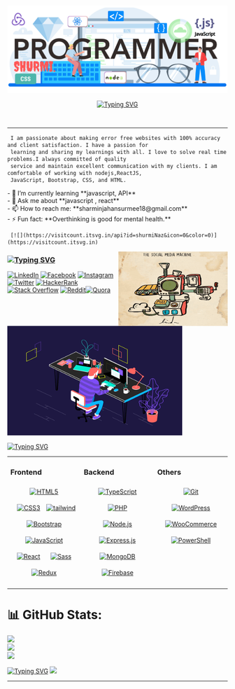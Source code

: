 <p align="center">
     <img src="https://github.com/ShurmiNaz/ShurmiNaz/blob/main/ShurmiGit.png">
</p>

<!-- Name & others -->

<p align="center">
     <a href="https://git.io/typing-svg"><img
               src="https://readme-typing-svg.herokuapp.com?font=Bebas+Neue&size=50&duration=3000&pause=400&color=5073D1&vCenter=true&width=435&lines=welcome+to+my+ProFile+;I+am+Shurmi;Front+End+Developer"
               alt="Typing SVG" /></a>
</p>
<br />
<hr />

<!--about me -->

<p>

     I am passionate about making error free websites with 100% accuracy and client satisfaction. I have a passion for
     learning and sharing my learnings with all. I love to solve real time problems.I always committed of quality
     service and maintain excellent communication with my clients. I am comfortable of working with nodejs,ReactJS,
     JavaScript, Bootstrap, CSS, and HTML.

</p>
<!--complete here -->

<!-- Issues -->

  <p> 
- 🌱 I’m currently learning   **javascript, API**
 <br/>
- 💬 Ask me about   **javascript , react**
 <br/>
- 📫 How to reach me: **sharminjahansurmee18@gmail.com**
  <br/>
- ⚡ Fun fact: **Overthinking is good for mental health.**
 </p>
<p align="right">


     [![](https://visitcount.itsvg.in/api?id=shurmiNaz&icon=0&color=0)](https://visitcount.itsvg.in)

</p>


  <!-- Socials -->

 <img align="right" margin="15px 0"  width="250" height="170" src="https://github.com/najrul04/najrul04/blob/main/machine_illustration.gif">
 
  
  <!-- 🌐### ✍️  bleh bleh bleh -->

<h3><a href="https://git.io/typing-svg"><img src="https://readme-typing-svg.herokuapp.com?font=Fira+Code&duration=2000&pause=3000&color=9416A4&width=435&lines=Socials%3A" alt="Typing SVG" /></a></h3>
 
[![LinkedIn](https://img.shields.io/badge/linkedin-%230077B5.svg?style=for-the-badge&logo=linkedin&logoColor=white)](https://linkedin.com/in/najrul-islam) [![Facebook](https://img.shields.io/badge/Facebook-%231877F2.svg?style=for-the-badge&logo=Facebook&logoColor=white)](https://facebook.com/nazrul2517) [![Instagram](https://img.shields.io/badge/Instagram-%23E4405F.svg?style=for-the-badge&logo=Instagram&logoColor=white)](https://instagram.com/nazrul_i04) [![Twitter](https://img.shields.io/badge/Twitter-%231DA1F2.svg?style=for-the-badge&logo=Twitter&logoColor=white)](https://twitter.com/najrul0) [![HackerRank](https://img.shields.io/badge/-HackerRank-2EC866?style=for-the-badge&logo=HackerRank&logoColor=white)](https://www.hackerrank.com/nazrul2517) [![Stack Overflow](https://img.shields.io/badge/-Stackoverflow-FE7A16?style=for-the-badge&logo=stack-overflow&logoColor=white)](https://stackoverflow.com/users/15235744) [![Reddit](https://img.shields.io/badge/Reddit-%23FF4500.svg?style=for-the-badge&logo=Reddit&logoColor=white)](https://reddit.com/user/Asleep-Direction3888)[![Quora](https://img.shields.io/badge/Quora-%23B92B27.svg?style=for-the-badge&logo=Quora&logoColor=white)](https://quora.com/profile/Nazrul-Islam-19-1)

  <!-- Skills -->

<img margin="15px 0" width="400" height="250" src="https://github.com/najrul04/najrul04/blob/main/coding_1.gif">

<a href="https://git.io/typing-svg"><img src="https://readme-typing-svg.herokuapp.com?font=Fira+Code&duration=2000&pause=3000&color=9416A4&width=435&lines=Skills%3A" alt="Typing SVG" /></a>

<table><tr><td valign="top" width="33%">

### Frontend

<div align="center">  
<a href="https://en.wikipedia.org/wiki/HTML5" target="_blank"><img style="margin: 10px" src="https://profilinator.rishav.dev/skills-assets/html5-original-wordmark.svg" alt="HTML5" height="50" /></a>  
<a href="https://www.w3schools.com/css/" target="_blank"><img style="margin: 10px" src="https://profilinator.rishav.dev/skills-assets/css3-original-wordmark.svg" alt="CSS3" height="50" /></a>  
     <a href="https://tailwindcss.com/" target="_blank" rel="noreferrer"> <img src="https://www.vectorlogo.zone/logos/tailwindcss/tailwindcss-icon.svg" alt="tailwind" width="40" height="40"/> </a>
<a href="https://getbootstrap.com/docs/3.4/javascript/" target="_blank"><img style="margin: 10px" src="https://profilinator.rishav.dev/skills-assets/bootstrap-plain.svg" alt="Bootstrap" height="50" /></a>  
     <a href="https://www.javascript.com/" target="_blank"><img style="margin: 10px" src="https://profilinator.rishav.dev/skills-assets/javascript-original.svg" alt="JavaScript" height="50" /></a> 
<a href="https://reactjs.org/" target="_blank"><img style="margin: 10px" src="https://profilinator.rishav.dev/skills-assets/react-original-wordmark.svg" alt="React" height="50" /></a>   
<a href="https://sass-lang.com/" target="_blank"><img style="margin: 10px" src="https://profilinator.rishav.dev/skills-assets/sass-original.svg" alt="Sass" height="50" /></a>  
<a href="https://redux.js.org/" target="_blank"><img style="margin: 10px" src="https://profilinator.rishav.dev/skills-assets/redux-original.svg" alt="Redux" height="50" /></a>  
</div>

</td><td valign="top" width="33%">

### Backend

<div align="center">  
 
<a href="https://www.typescriptlang.org/" target="_blank"><img style="margin: 10px" src="https://profilinator.rishav.dev/skills-assets/typescript-original.svg" alt="TypeScript" height="50" /></a>
<a href="https://www.php.net/" target="_blank"><img style="margin: 10px" src="https://profilinator.rishav.dev/skills-assets/php-original.svg" alt="PHP" height="50" /></a>  
<a href="https://nodejs.org/" target="_blank"><img style="margin: 10px" src="https://profilinator.rishav.dev/skills-assets/nodejs-original-wordmark.svg" alt="Node.js" height="50" /></a>
  <a href="https://expressjs.com/" target="_blank"><img  style="margin: 10px" src="https://profilinator.rishav.dev/skills-assets/express-original-wordmark.svg" alt="Express.js" height="50" /></a> 
<a href="https://www.mongodb.com/" target="_blank"><img style="margin: 10px" src="https://profilinator.rishav.dev/skills-assets/mongodb-original-wordmark.svg" alt="MongoDB" height="50" /></a>  
<a href="https://firebase.google.com/" target="_blank"><img style="margin: 10px" src="https://profilinator.rishav.dev/skills-assets/firebase.png" alt="Firebase" height="50" /></a>  
</div>

</td><td valign="top" width="33%">

### Others

<div align="center">  
<a href="https://github.com/" target="_blank"><img style="margin: 10px" src="https://profilinator.rishav.dev/skills-assets/git-scm-icon.svg" alt="Git" height="50" /></a>  
<a href="https://wordpress.com/" target="_blank"><img style="margin: 10px" src="https://profilinator.rishav.dev/skills-assets/wordpress.png" alt="WordPress" height="50" /></a>  
<a href="https://woocommerce.com/" target="_blank"><img style="margin: 10px" src="https://profilinator.rishav.dev/skills-assets/woocommerce.png" alt="WooCommerce" height="50" /></a>  
<a href="https://docs.microsoft.com/en-us/powershell/" target="_blank"><img style="margin: 10px" src="https://profilinator.rishav.dev/skills-assets/powershell.png" alt="PowerShell" height="50" /></a>  
</div>

</td></tr></table>  
 


<!-- 🌐### ✍️  Git Statistics-->


# 📊 GitHub Stats:
![](https://github-readme-stats.vercel.app/api/top-langs/?username=shurmiNaz&theme=onedark&hide_border=false&include_all_commits=false&count_private=false&layout=compact) <br/>
![](https://github-readme-stats.vercel.app/api?username=shurmiNaz&theme=onedark&hide_border=false&include_all_commits=false&count_private=false)<br/>
![](https://github-readme-streak-stats.herokuapp.com/?user=shurmiNaz&theme=onedark&hide_border=false)<br/>




<!-- Random Dev Quotes -->



<a href="https://git.io/typing-svg"><img src="https://readme-typing-svg.herokuapp.com?font=Fira+Code&duration=2000&pause=3000&color=9416A4&width=435&lines=Random+Dev+Quote%3A" alt="Typing SVG" /></a>
![](https://quotes-github-readme.vercel.app/api?type=horizontal&theme=gruvbox)

---





